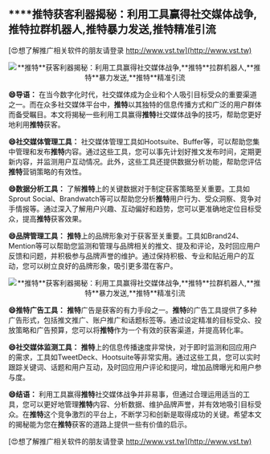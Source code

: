 ## ****推特**获客利器揭秘：利用工具赢得社交媒体战争,**推特**拉群机器人,**推特**暴力发送,**推特**精准引流**

[😍想了解推广相关软件的朋友请登录 http://www.vst.tw](http://www.vst.tw)

 <center><img src="https://vst.tw/MP4/tuiguang/png/5.png" alt="**推特**获客利器揭秘：利用工具赢得社交媒体战争,**推特**拉群机器人,**推特**暴力发送,**推特**精准引流"></center>

**😄导语：**
在当今数字化时代，社交媒体成为企业和个人吸引目标受众的重要渠道之一。而在众多社交媒体平台中，**推特**以其独特的信息传播方式和广泛的用户群体而备受瞩目。本文将揭秘一些利用工具赢得**推特**社交媒体战争的技巧，帮助您更好地利用**推特**获客。

**😄社交媒体管理工具：**
社交媒体管理工具如Hootsuite、Buffer等，可以帮助您集中管理和发布**推特**内容。通过这些工具，您可以事先计划好推文发布时间，定期更新内容，并监测用户互动情况。此外，这些工具还提供数据分析功能，帮助您评估**推特**营销策略的有效性。

**😄数据分析工具：**
了解**推特**上的关键数据对于制定获客策略至关重要。工具如Sprout Social、Brandwatch等可以帮助您分析**推特**用户行为、受众洞察、竞争对手情报等。通过深入了解用户兴趣、互动偏好和趋势，您可以更准确地定位目标受众，提高**推特**获客效果。

**😄品牌管理工具：**
**推特**上的品牌形象对于获客至关重要。工具如Brand24、Mention等可以帮助您监测和管理与品牌相关的推文、提及和评论，及时回应用户反馈和问题，并积极参与品牌声誉的维护。通过保持积极、专业和贴近用户的互动，您可以树立良好的品牌形象，吸引更多潜在客户。

 <center><img src="https://vst.tw/MP4/tuiguang/png/5.png" alt="**推特**获客利器揭秘：利用工具赢得社交媒体战争,**推特**拉群机器人,**推特**暴力发送,**推特**精准引流"></center>

**😄**推特**广告工具：**
**推特**广告是获客的有力手段之一。**推特**的广告工具提供了多种广告形式，包括推文推广、账户推广和话题标签等。通过设定精准的目标受众、投放策略和广告预算，您可以将**推特**作为一个有效的获客渠道，并提高转化率。

**😄社交媒体监测工具：**
**推特**上的信息传播速度非常快，对于即时监测和回应用户的需求，工具如TweetDeck、Hootsuite等非常实用。通过这些工具，您可以实时跟踪关键词、话题和用户互动，及时回应用户评论和提问，增加品牌曝光和用户参与度。

**😄结语：**
利用工具赢得**推特**社交媒体战争并非易事，但通过合理运用适当的工具，您可以更好地管理**推特**内容、分析数据、维护品牌声誉，并有效地吸引目标受众。在**推特**这个竞争激烈的平台上，不断学习和创新是取得成功的关键。希望本文的揭秘能为您在**推特**获客的道路上提供一些有价值的启示。

[😍想了解推广相关软件的朋友请登录 http://www.vst.tw](http://www.vst.tw)



